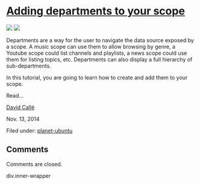 





#  [ Adding departments to your scope](/en/blog/2014/11/13/adding-departments-your-scope/)

![](https://swift.canonistack.canonical.com/v1/AUTH_c70ce6d1363e4692b1d4fde91eaa3b4b/devportal_uploaded/28efcf54-6dc4-4462-9882-d6c8c23ea57e-uploads/zinnia/scope_dep81-439x700.png) ![](https://swift.canonistack.canonical.com/v1/AUTH_c70ce6d1363e4692b1d4fde91eaa3b4b/devportal_uploaded/c46aba99-714c-4575-848a-38e7bc4e7c1c-uploads/zinnia/scope_dep9-439x700.png)

Departments are a way for the user to navigate the data source exposed by a
scope. A music scope can use them to allow browsing by genre, a Youtube scope
could list channels and playlists, a news scope could use them for listing
topics, etc. Departments can also display a full hierarchy of sub-departments.

In this tutorial, you are going to learn how to create and add them to your
scope.

Read…

[David Callé](/en/blog/authors/davidc3/)

Nov. 13, 2014

Filed under: [planet-ubuntu](/en/blog/tags/planet-ubuntu/)





## Comments

Comments are closed.


div.inner-wrapper





